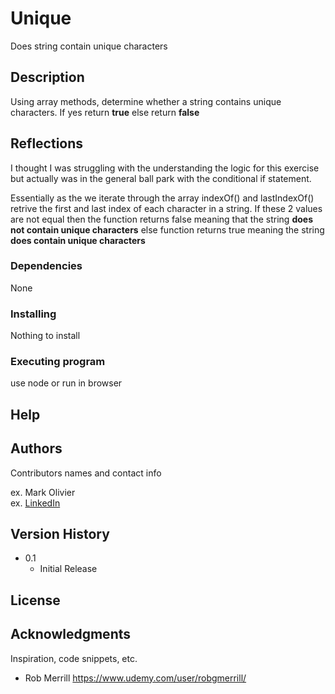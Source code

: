 # Unique

Does string contain unique characters

## Description

Using array methods, determine whether a string contains unique characters. If yes return **true** else return **false**

## Reflections

I thought I was struggling with the understanding the logic for this exercise but actually was in the general ball park with the conditional if statement.

Essentially as the we iterate through the array indexOf() and lastIndexOf() retrive the first and last index of each character in a string. If these 2 values are not equal then the function returns false meaning that the string **does not contain unique characters** else function returns true meaning the string **does contain unique characters**

### Dependencies

None

### Installing

Nothing to install

### Executing program

use node or run in browser

## Help

## Authors

Contributors names and contact info

ex. Mark Olivier  
ex. [LinkedIn](www.linkedin.com/in/)

## Version History

- 0.1
  - Initial Release

## License

## Acknowledgments

Inspiration, code snippets, etc.

- Rob Merrill https://www.udemy.com/user/robgmerrill/
